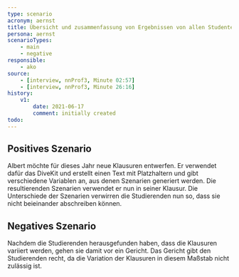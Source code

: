 ```yaml
---
type: scenario
acronym: aernst
title: Übersicht und zusammenfassung von Ergebnissen von allen Studenten
persona: aernst
scenarioTypes: 
    - main
    - negative
responsible: 
    - ako
source:
    - [interview, nnProf3, Minute 02:57]
    - [interview, nnProf3, Minute 26:16]
history:
    v1:
        date: 2021-06-17
        comment: initially created
todo:
---
```


## Positives Szenario

Albert möchte für dieses Jahr neue Klausuren entwerfen. Er verwendet dafür das DiveKit und erstellt einen Text mit Platzhaltern und gibt verschiedene Variablen an, aus denen Szenarien generiert werden. Die resultierenden Szenarien verwendet er nun in seiner Klausur.
Die Unterschiede der Szenarien verwirren die Studierenden nun so, dass sie nicht beieinander abschreiben können.

## Negatives Szenario

Nachdem die Studierenden herausgefunden haben, dass die Klausuren variiert werden, gehen sie damit vor ein Gericht. Das Gericht gibt den Studierenden recht, da die Variation der Klausuren in diesem Maßstab nicht zulässig ist.
